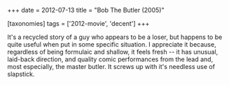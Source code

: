 +++
date = 2012-07-13
title = "Bob The Butler (2005)"

[taxonomies]
tags = ['2012-movie', 'decent']
+++

It\'s a recycled story of a guy who appears to be a loser, but happens
to be quite useful when put in some specific situation. I appreciate it
because, regardless of being formulaic and shallow, it feels fresh \--
it has unusual, laid-back direction, and quality comic performances from
the lead and, most especially, the master butler. It screws up with
it\'s needless use of slapstick.
